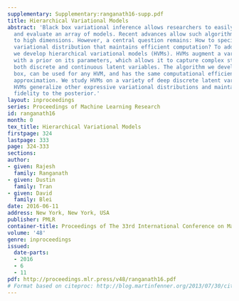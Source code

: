 ```yaml
---
supplementary: Supplementary:ranganath16-supp.pdf
title: Hierarchical Variational Models
abstract: 'Black box variational inference allows researchers to easily prototype
  and evaluate an array of models. Recent advances allow such algorithms to scale
  to high dimensions. However, a central question remains: How to specify an expressive
  variational distribution that maintains efficient computation? To address this,
  we develop hierarchical variational models (HVMs). HVMs augment a variational approximation
  with a prior on its parameters, which allows it to capture complex structure for
  both discrete and continuous latent variables. The algorithm we develop is black
  box, can be used for any HVM, and has the same computational efficiency as the original
  approximation. We study HVMs on a variety of deep discrete latent variable models.
  HVMs generalize other expressive variational distributions and maintains higher
  fidelity to the posterior.'
layout: inproceedings
series: Proceedings of Machine Learning Research
id: ranganath16
month: 0
tex_title: Hierarchical Variational Models
firstpage: 324
lastpage: 333
page: 324-333
sections: 
author:
- given: Rajesh
  family: Ranganath
- given: Dustin
  family: Tran
- given: David
  family: Blei
date: 2016-06-11
address: New York, New York, USA
publisher: PMLR
container-title: Proceedings of The 33rd International Conference on Machine Learning
volume: '48'
genre: inproceedings
issued:
  date-parts:
  - 2016
  - 6
  - 11
pdf: http://proceedings.mlr.press/v48/ranganath16.pdf
# Format based on citeproc: http://blog.martinfenner.org/2013/07/30/citeproc-yaml-for-bibliographies/
---
```

